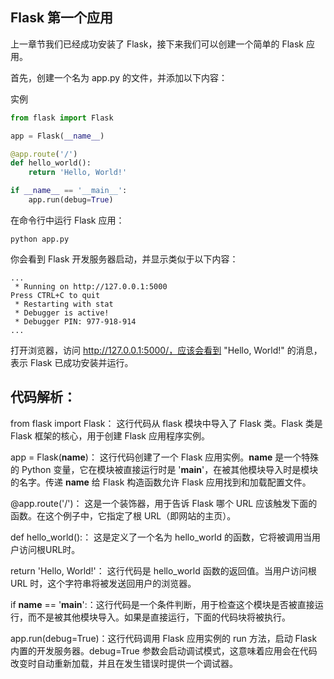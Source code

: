 ## Flask 第一个应用
上一章节我们已经成功安装了 Flask，接下来我们可以创建一个简单的 Flask 应用。

首先，创建一个名为 app.py 的文件，并添加以下内容：

实例
```python
from flask import Flask

app = Flask(__name__)

@app.route('/')
def hello_world():
    return 'Hello, World!'

if __name__ == '__main__':
    app.run(debug=True)
```
在命令行中运行 Flask 应用：
```shell
python app.py
```
你会看到 Flask 开发服务器启动，并显示类似于以下内容：
```
...
 * Running on http://127.0.0.1:5000
Press CTRL+C to quit
 * Restarting with stat
 * Debugger is active!
 * Debugger PIN: 977-918-914
...
```
打开浏览器，访问 http://127.0.0.1:5000/，应该会看到 "Hello, World!" 的消息，表示 Flask 已成功安装并运行。



## 代码解析：
from flask import Flask： 这行代码从 flask 模块中导入了 Flask 类。Flask 类是 Flask 框架的核心，用于创建 Flask 应用程序实例。

app = Flask(__name__)： 这行代码创建了一个 Flask 应用实例。__name__ 是一个特殊的 Python 变量，它在模块被直接运行时是 '__main__'，在被其他模块导入时是模块的名字。传递 __name__ 给 Flask 构造函数允许 Flask 应用找到和加载配置文件。

@app.route('/')： 这是一个装饰器，用于告诉 Flask 哪个 URL 应该触发下面的函数。在这个例子中，它指定了根 URL（即网站的主页）。

def hello_world():： 这是定义了一个名为 hello_world 的函数，它将被调用当用户访问根URL时。

return 'Hello, World!'： 这行代码是 hello_world 函数的返回值。当用户访问根 URL 时，这个字符串将被发送回用户的浏览器。

if __name__ == '__main__':：这行代码是一个条件判断，用于检查这个模块是否被直接运行，而不是被其他模块导入。如果是直接运行，下面的代码块将被执行。

app.run(debug=True)：这行代码调用 Flask 应用实例的 run 方法，启动 Flask 内置的开发服务器。debug=True 参数会启动调试模式，这意味着应用会在代码改变时自动重新加载，并且在发生错误时提供一个调试器。